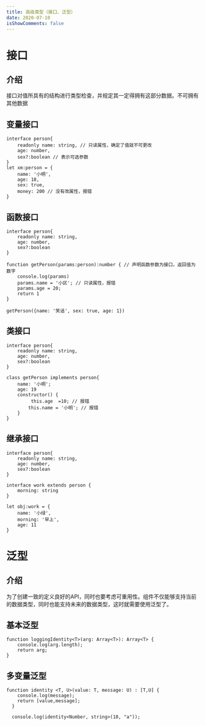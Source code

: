 ```yaml
---
title: 高级类型（接口、泛型）
date: 2020-07-10
isShowComments: false 
---
```


# 接口
## 介绍
接口对值所具有的结构进行类型检查，并规定其一定得拥有这部分数据。不可拥有其他数据

## 变量接口

```
interface person{
    readonly name: string, // 只读属性，确定了值就不可更改
    age: number,
    sex?:boolean // 表示可选参数
}
let xm:person = {
    name: '小明',
    age: 18,
    sex: true,
    money: 200 // 没有改属性，报错
}
```

## 函数接口
```
interface person{
    readonly name: string,
    age: number,
    sex?:boolean
}

function getPerson(params:person):number { // 声明函数参数为接口，返回值为数字
    console.log(params)
    params.name = '小区'; // 只读属性，报错
    params.age = 20;
    return 1
}

getPerson({name: '笑话', sex: true, age: 1})
```

## 类接口

```
interface person{
    readonly name: string,
    age: number,
    sex?:boolean
}

class getPerson implements person{
    name: '小明';
    age: 19
    constructor() {
         this.age  =10; // 报错
        this.name = '小明'; // 报错
    }
}

```
## 继承接口
```
interface person{
    readonly name: string,
    age: number,
    sex?:boolean
}

interface work extends person {
    morning: string
}

let obj:work = {
    name: '小绿',
    morning: '早上',
    age: 11
}
```

# 泛型

## 介绍
为了创建一致的定义良好的API，同时也要考虑可重用性。组件不仅能够支持当前的数据类型，同时也能支持未来的数据类型，这时就需要使用泛型了。

## 基本泛型
```
function loggingIdentity<T>(arg: Array<T>): Array<T> {
    console.log(arg.length);  
    return arg;
}
```
## 多变量泛型
```
function identity <T, U>(value: T, message: U) : [T,U] {
    console.log(message);
    return [value,message];
  }
  
  console.log(identity<Number, string>(10, "a"));
```